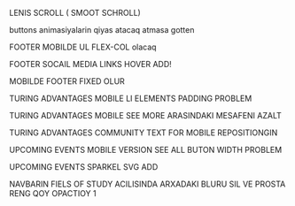 LENIS SCROLL ( SMOOT SCHROLL)

buttons animasiyalarin qiyas atacaq
atmasa gotten

<DONE>FOOTER MOBILDE UL FLEX-COL olacaq</DONE>

<DONE>FOOTER SOCAIL MEDIA LINKS HOVER ADD!</DONE>

<DONE>MOBILDE FOOTER FIXED OLUR</DONE>

<DONE>TURING ADVANTAGES MOBILE LI ELEMENTS PADDING PROBLEM </DONE>

<DONE>TURING ADVANTAGES MOBILE SEE MORE ARASINDAKI MESAFENI AZALT</DONE>

<DONE>TURING ADVANTAGES COMMUNITY TEXT FOR MOBILE REPOSITIONGIN</DONE>

<DONE>UPCOMING EVENTS MOBILE VERSION SEE ALL BUTON WIDTH PROBLEM</DONE>

<DONE>UPCOMING EVENTS SPARKEL SVG ADD</DONE>

<DONE>NAVBARIN FIELS OF STUDY ACILISINDA ARXADAKI BLURU SIL VE PROSTA RENG QOY OPACTIOY 1</DONE>

